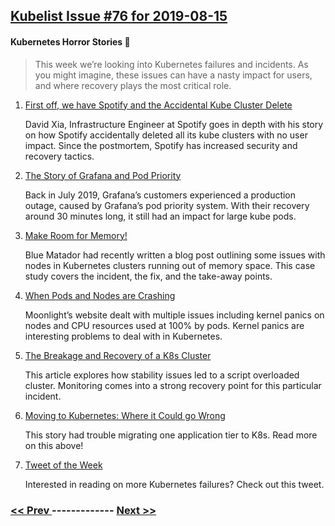 ## [Kubelist Issue #76 for 2019-08-15](https://kubelist.com/issue/76)

#### Kubernetes Horror Stories 👻

> This week we’re looking into Kubernetes failures and incidents. As you might imagine, these issues can have a nasty impact for users, and where recovery plays the most critical role. 

1. [First off, we have Spotify and the Accidental Kube Cluster Delete](https://www.youtube.com/watch?v=ix0Tw8uinWs)

    David Xia, Infrastructure Engineer at Spotify goes in depth with his story on how Spotify accidentally deleted all its kube clusters with no user impact. Since the postmortem, Spotify has increased security and recovery tactics.
1. [The Story of Grafana and Pod Priority](https://grafana.com/blog/2019/07/24/how-a-production-outage-was-caused-using-kubernetes-pod-priorities/)

    Back in July 2019, Grafana’s customers experienced a production outage, caused by Grafana’s pod priority system. With their recovery around 30 minutes long, it still had an impact for large kube pods. 
1. [Make Room for Memory!](https://www.bluematador.com/blog/post-mortem-kubernetes-node-oom)

    Blue Matador had recently written a blog post outlining some issues with nodes in Kubernetes clusters running out of memory space. This case study covers the incident, the fix, and the take-away points. 
1. [When Pods and Nodes are Crashing](https://updates.moonlightwork.com/outage-post-mortem-87370)

    Moonlight’s website dealt with multiple issues including kernel panics on nodes and CPU resources used at 100% by pods. Kernel panics are interesting problems to deal with in Kubernetes. 
1. [The Breakage and Recovery of a K8s Cluster](https://medium.com/civis-analytics/https-medium-com-civis-analytics-breaking-kubernetes-how-we-broke-and-fixed-our-k8s-cluster-adfa6fbade61)

    This article explores how stability issues led to a script overloaded cluster. Monitoring comes into a strong recovery point for this particular incident. 
1. [Moving to Kubernetes: Where it Could go Wrong](https://engineering.saltside.se/our-failure-migrating-to-kubernetes-25c28e6dd604)

    This story had trouble migrating one application tier to K8s. Read more on this above!
1. [Tweet of the Week](https://twitter.com/ruggerotonelli/status/1159844538405597184)

    Interested in reading on more Kubernetes failures? Check out this tweet. 

### [ << Prev ](kubelist-75.md) ------------- [ Next >> ](kubelist-77.md)